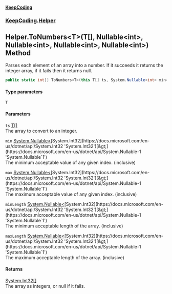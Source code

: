 #### [KeepCoding](index.md 'index')
### [KeepCoding](KeepCoding.md 'KeepCoding').[Helper](KeepCoding_Helper.md 'KeepCoding.Helper')
## Helper.ToNumbers&lt;T&gt;(T[], Nullable&lt;int&gt;, Nullable&lt;int&gt;, Nullable&lt;int&gt;, Nullable&lt;int&gt;) Method
Parses each element of an array into a number. If it succeeds it returns the integer array, if it fails then it returns null.  
```csharp
public static int[] ToNumbers<T>(this T[] ts, System.Nullable<int> min=null, System.Nullable<int> max=null, System.Nullable<int> minLength=null, System.Nullable<int> maxLength=null);
```
#### Type parameters
<a name='KeepCoding_Helper_ToNumbers_T_(T___System_Nullable_int__System_Nullable_int__System_Nullable_int__System_Nullable_int_)_T'></a>
`T`  
  
#### Parameters
<a name='KeepCoding_Helper_ToNumbers_T_(T___System_Nullable_int__System_Nullable_int__System_Nullable_int__System_Nullable_int_)_ts'></a>
`ts` [T](KeepCoding_Helper_ToNumbers_T_(T___System_Nullable_int__System_Nullable_int__System_Nullable_int__System_Nullable_int_).md#KeepCoding_Helper_ToNumbers_T_(T___System_Nullable_int__System_Nullable_int__System_Nullable_int__System_Nullable_int_)_T 'KeepCoding.Helper.ToNumbers&lt;T&gt;(T[], System.Nullable&lt;int&gt;, System.Nullable&lt;int&gt;, System.Nullable&lt;int&gt;, System.Nullable&lt;int&gt;).T')[[]](https://docs.microsoft.com/en-us/dotnet/api/System.Array 'System.Array')  
The array to convert to an integer.
  
<a name='KeepCoding_Helper_ToNumbers_T_(T___System_Nullable_int__System_Nullable_int__System_Nullable_int__System_Nullable_int_)_min'></a>
`min` [System.Nullable&lt;](https://docs.microsoft.com/en-us/dotnet/api/System.Nullable-1 'System.Nullable`1')[System.Int32](https://docs.microsoft.com/en-us/dotnet/api/System.Int32 'System.Int32')[&gt;](https://docs.microsoft.com/en-us/dotnet/api/System.Nullable-1 'System.Nullable`1')  
The minimum acceptable value of any given index. (inclusive)
  
<a name='KeepCoding_Helper_ToNumbers_T_(T___System_Nullable_int__System_Nullable_int__System_Nullable_int__System_Nullable_int_)_max'></a>
`max` [System.Nullable&lt;](https://docs.microsoft.com/en-us/dotnet/api/System.Nullable-1 'System.Nullable`1')[System.Int32](https://docs.microsoft.com/en-us/dotnet/api/System.Int32 'System.Int32')[&gt;](https://docs.microsoft.com/en-us/dotnet/api/System.Nullable-1 'System.Nullable`1')  
The maximum acceptable value of any given index. (inclusive)
  
<a name='KeepCoding_Helper_ToNumbers_T_(T___System_Nullable_int__System_Nullable_int__System_Nullable_int__System_Nullable_int_)_minLength'></a>
`minLength` [System.Nullable&lt;](https://docs.microsoft.com/en-us/dotnet/api/System.Nullable-1 'System.Nullable`1')[System.Int32](https://docs.microsoft.com/en-us/dotnet/api/System.Int32 'System.Int32')[&gt;](https://docs.microsoft.com/en-us/dotnet/api/System.Nullable-1 'System.Nullable`1')  
The minimum acceptable length of the array. (inclusive)
  
<a name='KeepCoding_Helper_ToNumbers_T_(T___System_Nullable_int__System_Nullable_int__System_Nullable_int__System_Nullable_int_)_maxLength'></a>
`maxLength` [System.Nullable&lt;](https://docs.microsoft.com/en-us/dotnet/api/System.Nullable-1 'System.Nullable`1')[System.Int32](https://docs.microsoft.com/en-us/dotnet/api/System.Int32 'System.Int32')[&gt;](https://docs.microsoft.com/en-us/dotnet/api/System.Nullable-1 'System.Nullable`1')  
The maximum acceptable length of the array. (inclusive)
  
#### Returns
[System.Int32](https://docs.microsoft.com/en-us/dotnet/api/System.Int32 'System.Int32')[[]](https://docs.microsoft.com/en-us/dotnet/api/System.Array 'System.Array')  
The array as integers, or null if it fails.
